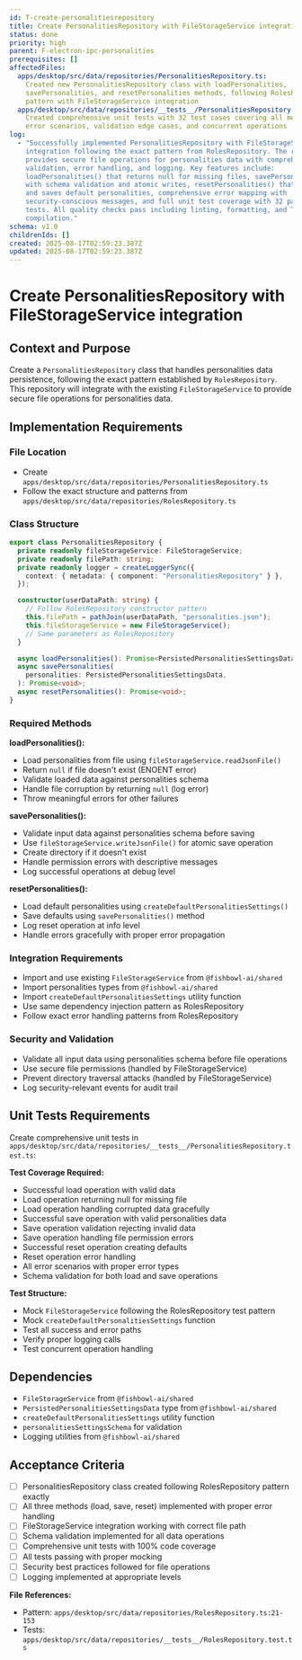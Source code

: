 ```yaml
---
id: T-create-personalitiesrepository
title: Create PersonalitiesRepository with FileStorageService integration
status: done
priority: high
parent: F-electron-ipc-personalities
prerequisites: []
affectedFiles:
  apps/desktop/src/data/repositories/PersonalitiesRepository.ts:
    Created new PersonalitiesRepository class with loadPersonalities,
    savePersonalities, and resetPersonalities methods, following RolesRepository
    pattern with FileStorageService integration
  apps/desktop/src/data/repositories/__tests__/PersonalitiesRepository.test.ts:
    Created comprehensive unit tests with 32 test cases covering all methods,
    error scenarios, validation edge cases, and concurrent operations
log:
  - "Successfully implemented PersonalitiesRepository with FileStorageService
    integration following the exact pattern from RolesRepository. The repository
    provides secure file operations for personalities data with comprehensive
    validation, error handling, and logging. Key features include:
    loadPersonalities() that returns null for missing files, savePersonalities()
    with schema validation and atomic writes, resetPersonalities() that loads
    and saves default personalities, comprehensive error mapping with
    security-conscious messages, and full unit test coverage with 32 passing
    tests. All quality checks pass including linting, formatting, and TypeScript
    compilation."
schema: v1.0
childrenIds: []
created: 2025-08-17T02:59:23.387Z
updated: 2025-08-17T02:59:23.387Z
---
```


# Create PersonalitiesRepository with FileStorageService integration

## Context and Purpose

Create a `PersonalitiesRepository` class that handles personalities data persistence, following the exact pattern established by `RolesRepository`. This repository will integrate with the existing `FileStorageService` to provide secure file operations for personalities data.

## Implementation Requirements

### File Location

- Create `apps/desktop/src/data/repositories/PersonalitiesRepository.ts`
- Follow the exact structure and patterns from `apps/desktop/src/data/repositories/RolesRepository.ts`

### Class Structure

```typescript
export class PersonalitiesRepository {
  private readonly fileStorageService: FileStorageService;
  private readonly filePath: string;
  private readonly logger = createLoggerSync({
    context: { metadata: { component: "PersonalitiesRepository" } },
  });

  constructor(userDataPath: string) {
    // Follow RolesRepository constructor pattern
    this.filePath = pathJoin(userDataPath, "personalities.json");
    this.fileStorageService = new FileStorageService();
    // Same parameters as RolesRepository
  }

  async loadPersonalities(): Promise<PersistedPersonalitiesSettingsData | null>;
  async savePersonalities(
    personalities: PersistedPersonalitiesSettingsData,
  ): Promise<void>;
  async resetPersonalities(): Promise<void>;
}
```

### Required Methods

**loadPersonalities():**

- Load personalities from file using `fileStorageService.readJsonFile()`
- Return `null` if file doesn't exist (ENOENT error)
- Validate loaded data against personalities schema
- Handle file corruption by returning `null` (log error)
- Throw meaningful errors for other failures

**savePersonalities():**

- Validate input data against personalities schema before saving
- Use `fileStorageService.writeJsonFile()` for atomic save operation
- Create directory if it doesn't exist
- Handle permission errors with descriptive messages
- Log successful operations at debug level

**resetPersonalities():**

- Load default personalities using `createDefaultPersonalitiesSettings()`
- Save defaults using `savePersonalities()` method
- Log reset operation at info level
- Handle errors gracefully with proper error propagation

### Integration Requirements

- Import and use existing `FileStorageService` from `@fishbowl-ai/shared`
- Import personalities types from `@fishbowl-ai/shared`
- Import `createDefaultPersonalitiesSettings` utility function
- Use same dependency injection pattern as RolesRepository
- Follow exact error handling patterns from RolesRepository

### Security and Validation

- Validate all input data using personalities schema before file operations
- Use secure file permissions (handled by FileStorageService)
- Prevent directory traversal attacks (handled by FileStorageService)
- Log security-relevant events for audit trail

## Unit Tests Requirements

Create comprehensive unit tests in `apps/desktop/src/data/repositories/__tests__/PersonalitiesRepository.test.ts`:

**Test Coverage Required:**

- Successful load operation with valid data
- Load operation returning null for missing file
- Load operation handling corrupted data gracefully
- Successful save operation with valid personalities data
- Save operation validation rejecting invalid data
- Save operation handling file permission errors
- Successful reset operation creating defaults
- Reset operation error handling
- All error scenarios with proper error types
- Schema validation for both load and save operations

**Test Structure:**

- Mock `FileStorageService` following the RolesRepository test pattern
- Mock `createDefaultPersonalitiesSettings` function
- Test all success and error paths
- Verify proper logging calls
- Test concurrent operation handling

## Dependencies

- `FileStorageService` from `@fishbowl-ai/shared`
- `PersistedPersonalitiesSettingsData` type from `@fishbowl-ai/shared`
- `createDefaultPersonalitiesSettings` utility function
- `personalitiesSettingsSchema` for validation
- Logging utilities from `@fishbowl-ai/shared`

## Acceptance Criteria

- [ ] PersonalitiesRepository class created following RolesRepository pattern exactly
- [ ] All three methods (load, save, reset) implemented with proper error handling
- [ ] FileStorageService integration working with correct file path
- [ ] Schema validation implemented for all data operations
- [ ] Comprehensive unit tests with 100% code coverage
- [ ] All tests passing with proper mocking
- [ ] Security best practices followed for file operations
- [ ] Logging implemented at appropriate levels

**File References:**

- Pattern: `apps/desktop/src/data/repositories/RolesRepository.ts:21-153`
- Tests: `apps/desktop/src/data/repositories/__tests__/RolesRepository.test.ts`
